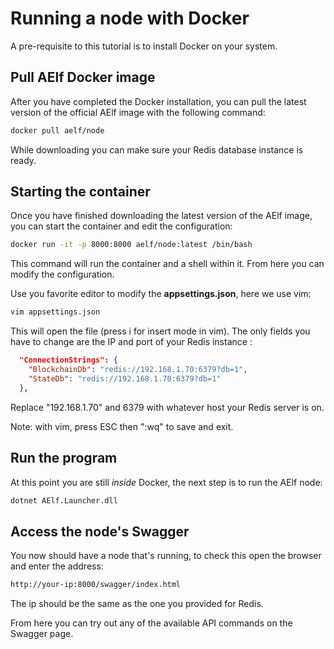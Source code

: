 # Running a node with Docker

A pre-requisite to this tutorial is to install Docker on your system.

## Pull AElf Docker image

After you have completed the Docker installation, you can pull the latest version of the official AElf image with the following command:

```bash
docker pull aelf/node
```

While downloading you can make sure your Redis database instance is ready.

## Starting the container

Once you have finished downloading the latest version of the AElf image, you can start the container and edit the configuration:

```bash
docker run -it -p 8000:8000 aelf/node:latest /bin/bash
```

This command will run the container and a shell within it. From here you can modify the configuration.

Use you favorite editor to modify the **appsettings.json**, here we use vim:

```bash
vim appsettings.json
```

This will open the file (press i for insert mode in vim). The only fields you have to change are the IP and port of your Redis instance :

```json
  "ConnectionStrings": {
    "BlockchainDb": "redis://192.168.1.70:6379?db=1",
    "StateDb": "redis://192.168.1.70:6379?db=1"
  },
```

Replace "192.168.1.70" and 6379 with whatever host your Redis server is on.

Note: with vim, press ESC then ":wq" to save and exit.

## Run the program

At this point you are still *inside* Docker, the next step is to run the AElf node:

```bash
dotnet AElf.Launcher.dll
```

## Access the node's Swagger

You now should have a node that's running, to check this open the browser and enter the address:

```bash
http://your-ip:8000/swagger/index.html
```

The ip should be the same as the one you provided for Redis.

From here you can try out any of the available API commands on the Swagger page.